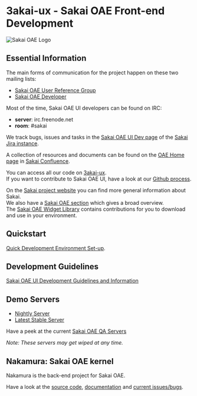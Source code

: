 # 3akai-ux - Sakai OAE Front-end Development

![Sakai OAE Logo](http://sakaiproject.org/sites/all/themes/sakainew/images/homeoae.jpg)

## Essential Information

The main forms of communication for the project happen on these two mailing lists:

* [Sakai OAE User Reference Group](http://collab.sakaiproject.org/mailman/listinfo/oae-urg)
* [Sakai OAE Developer](http://collab.sakaiproject.org/mailman/listinfo/oae-dev)

Most of the time, Sakai OAE UI developers can be found on IRC:

* **server**: irc.freenode.net
* **room**: #sakai

We track bugs, issues and tasks in the [Sakai OAE UI Dev page](http://jira.sakaiproject.org/browse/SAKIII) of the [Sakai Jira instance](http://jira.sakaiproject.org/).

A collection of resources and documents can be found on the [OAE Home page](https://confluence.sakaiproject.org/display/3AK/OAE+Home) in [Sakai Confluence](https://confluence.sakaiproject.org/).

You can access all our code on [3akai-ux](https://github.com/sakaiproject/3akai-ux).  
If you want to contribute to Sakai OAE UI, have a look at our [Github process](http://confluence.sakaiproject.org/display/3AK/Sakai+3+UI+Dev+GitHub+process).

On the [Sakai project website](http://sakaiproject.org) you can find more general information about Sakai.  
We also have a [Sakai OAE section](http://sakaiproject.org/welcome-sakai-oae) which gives a broad overview.  
The [Sakai OAE Widget Library](http://oae-widgets.sakaiproject.org) contains contributions for you to download and use in your environment.

## Quickstart

[Quick Development Environment Set-up](https://confluence.sakaiproject.org/display/3AK/Quick+development+environment+set+up).

## Development Guidelines

[Sakai OAE UI Development Guidelines and Information](https://confluence.sakaiproject.org/display/3AK/Sakai+OAE+UI+Development+Guidelines+and+Information)

## Demo Servers

* [Nightly Server](https://qa20-us.sakaiproject.org:8088/)
* [Latest Stable Server](https://qa1-uk.caret.cam.ac.uk/)

Have a peek at the current [Sakai OAE QA Servers](https://confluence.sakaiproject.org/display/QA/QA+Servers+-+Sakai+OAE)

_Note: These servers may get wiped at any time._

## Nakamura: Sakai OAE kernel

Nakamura is the back-end project for Sakai OAE.

Have a look at the [source code](http://github.com/sakaiproject/nakamura), [documentation](http://confluence.sakaiproject.org/display/KERNDOC/Nakamura+Documentation) and [current issues/bugs](http://jira.sakaiproject.org/browse/KERN).